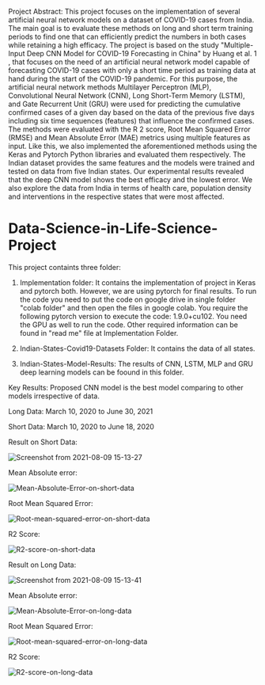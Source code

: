 Project Abstract:
This project focuses on the implementation of several artificial neural network models on a dataset of COVID-19 cases from
India. The main goal is to evaluate these methods on long and short term training periods to find one that can efficiently predict
the numbers in both cases while retaining a high efficacy. The project is based on the study "Multiple-Input Deep CNN Model
for COVID-19 Forecasting in China" by Huang et al. 1 , that focuses on the need of an artificial neural network model capable of
forecasting COVID-19 cases with only a short time period as training data at hand during the start of the COVID-19 pandemic.
For this purpose, the artificial neural network methods Multilayer Perceptron (MLP), Convolutional Neural Network (CNN), Long
Short-Term Memory (LSTM), and Gate Recurrent Unit (GRU) were used for predicting the cumulative confirmed cases of a
given day based on the data of the previous five days including six time sequences (features) that influence the confirmed
cases. The methods were evaluated with the R 2 score, Root Mean Squared Error (RMSE) and Mean Absolute Error (MAE)
metrics using multiple features as input. Like this, we also implemented the aforementioned methods using the Keras and
Pytorch Python libraries and evaluated them respectively. The Indian dataset provides the same features and the models were
trained and tested on data from five Indian states. Our experimental results revealed that the deep CNN model shows the best
efficacy and the lowest error. We also explore the data from India in terms of health care, population density and interventions
in the respective states that were most affected.

# Data-Science-in-Life-Science-Project
This project containts three folder:
1. Implementation folder: It contains the implementation of project in Keras and pytorch both. However, we are using pytorch for final results.
To run the code you need to put the code on google drive in single folder "colab folder" and then open the files in google colab. You require the following pytorch version to execute the code: 1.9.0+cu102. You need the GPU as well to run the code. 
Other required information can be found in "read me" file at Implementation Folder.

2. Indian-States-Covid19-Datasets Folder: It contains the data of all states.
4. Indian-States-Model-Results: The results of CNN, LSTM, MLP and GRU deep learning models can be foound in this folder.

Key Results:
Proposed CNN model is the best model comparing to other models irrespective of data.

Long Data: March 10, 2020 to June 30, 2021

Short Data: March 10, 2020 to June 18, 2020


Result on Short Data:

![Screenshot from 2021-08-09 15-13-27](https://user-images.githubusercontent.com/77930296/128712070-192af4e0-f7f9-4f5a-9c41-95409f096a89.png)


Mean Absolute error:

![Mean-Absolute-Error-on-short-data](https://user-images.githubusercontent.com/77930296/128711124-320b1622-f40f-4393-96bb-996d6b26556f.png)

Root Mean Squared Error:

![Root-mean-squared-error-on-short-data](https://user-images.githubusercontent.com/77930296/128711485-d93fbd1d-037c-4b8a-bc28-61ab0c91e723.png)

  
R2 Score:

![R2-score-on-short-data](https://user-images.githubusercontent.com/77930296/128711409-a2e5cc94-c051-4862-995a-6c4c8ca524b6.png)

Result on Long Data:

![Screenshot from 2021-08-09 15-13-41](https://user-images.githubusercontent.com/77930296/128712131-5ac438fa-5c74-4ae6-a17d-7657923bf6ef.png)


Mean Absolute error:

  ![Mean-Absolute-Error-on-long-data](https://user-images.githubusercontent.com/77930296/128711296-f4817b3f-c25d-4ff0-9842-2a9d93228a7f.png)

Root Mean Squared Error:

  ![Root-mean-squared-error-on-long-data](https://user-images.githubusercontent.com/77930296/128711372-e24f511c-0b41-4f3d-ba8d-6a6591db27a7.png)

R2 Score:

  ![R2-score-on-long-data](https://user-images.githubusercontent.com/77930296/128711343-87a9e24e-679e-40b2-ba0c-06f3dca47154.png)

